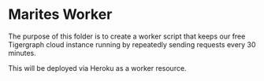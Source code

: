 # Marites Worker

The purpose of this folder is to create a worker script that keeps our
free Tigergraph cloud instance running by repeatedly sending requests
every 30 minutes.

This will be deployed via Heroku as a worker resource.
